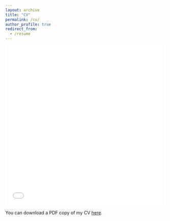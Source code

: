 ```yaml
---
layout: archive
title: "CV"
permalink: /cv/
author_profile: true
redirect_from:
  - /resume
---
```


<iframe src="/files/pdf/Norwich_CV_07-2023.pdf" width="100%" height="500" frameborder="no" border="0" marginwidth="0" marginheight="0"></iframe>

You can download a PDF copy of my CV [here](/files/pdf/Norwich_CV_07-2023.pdf).